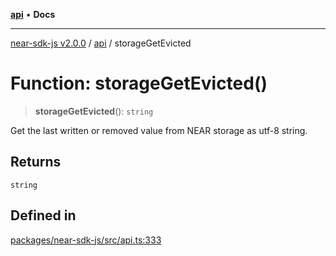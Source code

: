 [**api**](../README.md) • **Docs**

***

[near-sdk-js v2.0.0](../../packages.md) / [api](../README.md) / storageGetEvicted

# Function: storageGetEvicted()

> **storageGetEvicted**(): `string`

Get the last written or removed value from NEAR storage as utf-8 string.

## Returns

`string`

## Defined in

[packages/near-sdk-js/src/api.ts:333](https://github.com/dim-daskalov/near-sdk-js/blob/55110428626c8c36ebf4dd321736ce1171846720/packages/near-sdk-js/src/api.ts#L333)
